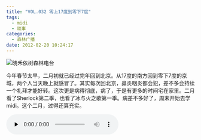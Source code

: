 ```yaml
---
title: "VOL.032 零上17度到零下7度"
tags:
  - midi
  - 琐事
categories:
  - 森林广播
date: 2012-02-20 10:24:17
---
```


![晓禾依树森林电台](../../../images/radiocover/radio_032.jpg) 

今年春节太早，二月初就已经过完年回到北京。从17度的南方回到零下7度的京城，两个人当天晚上就感冒了。其实每次回北京，鼻炎咽炎都会犯，差不多会持续一个礼拜才能好转。这次更是病得彻底，病了，于是有更多的时间宅在家里。二月看了Sherlock第二季，也看了冰与火之歌第一季。病差不多好了，周末开始去学midi。这个二月，过得还算充实。   

<audio id="audio" controls="" preload="none">
  <source id="mp3" src="http://www.coletree.com/radio/coletree_radio_032.mp3">
</audio>